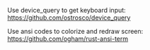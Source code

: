 

Use device_query to get keyboard input: https://github.com/ostrosco/device_query

Use ansi codes to colorize and redraw screen: https://github.com/ogham/rust-ansi-term
